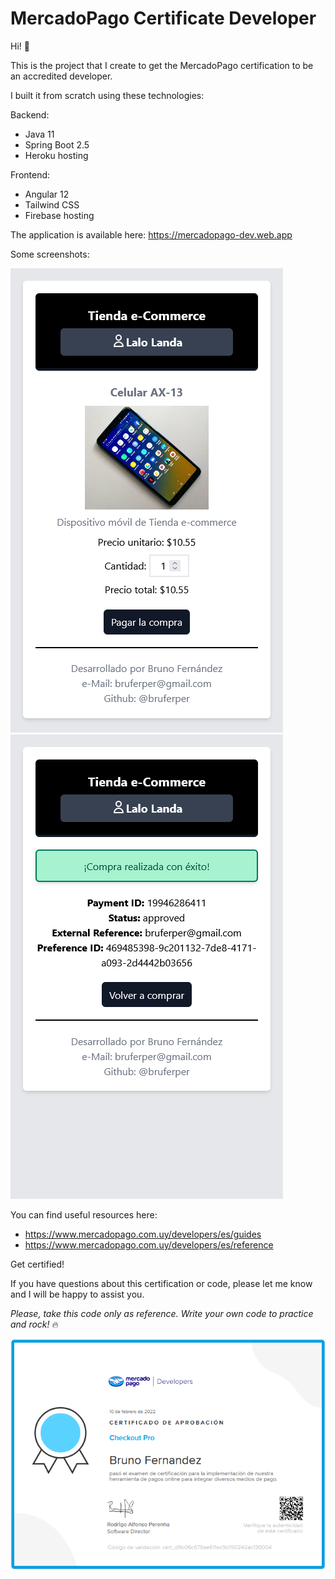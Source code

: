 # MercadoPago Certificate Developer

Hi! 👋

This is the project that I create to get the MercadoPago certification to be an accredited developer.

I built it from scratch using these technologies:

Backend: 
- Java 11
- Spring Boot 2.5
- Heroku hosting

Frontend:
- Angular 12
- Tailwind CSS
- Firebase hosting

The application is available here: https://mercadopago-dev.web.app

Some screenshots:

![](screenshots/Home.png)
![](screenshots/Payment.png)

You can find useful resources here:
- https://www.mercadopago.com.uy/developers/es/guides
- https://www.mercadopago.com.uy/developers/es/reference

Get certified!

If you have questions about this certification or code, please let me know and I will be happy to assist you.

*Please, take this code only as reference. Write your own code to practice and rock!* 🔥

![](screenshots/certificate.png)
